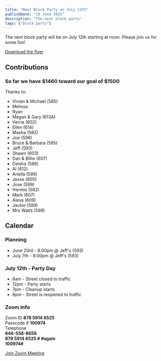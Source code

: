 ```yaml
---
title: "Next Block Party on July 12th"
publishDate: "10 June 2025"
description: "The next block party"
tags: ["block party"]
---
```


The next block party will be on July 12th starting at noon. Please join us for some fun!

[Download the flyer](/planning-flyer-2025.pdf)

## Contributions

### So far we have $1460 toward our goal of $1500

Thanks to:

- Vivian & Michael (585)
- Melissa
- Ryan
- Megan & Gary (613A)
- Verna (602)
- Ellen (614)
- Masha (592)
- Joe (596)
- Bruce & Barbara (595)
- Jeff (593)
- Shawn (603)
- Dan & Billie (607)
- Deisha (586)
- Al (612)
- Ariella (599)
- Jesse (600)
- Jose (599)
- Hermie (582)
- Mark (607)
- Alexa (609)
- Jackie (599)
- Mrs Watts (599)


## Calendar

### Planning

* June 20rd - 8:00pm @ Jeff's (593)
* July 7th  - 8:00pm @ Jeff's (593)

### July 12th - Party Day

* 8am  - Street closed to traffic
* 12pm - Party starts
* 7pm  - Cleanup starts
* 8pm  - Street is reopened to traffic

### Zoom Info

Zoom ID **878 5914 6525**<br>
Passcode # **100974**<br>
Telephone<br>
**646-558-8656**<br>
**878 5914 6525 # #again**<br>
**100974#**

[Join Zoom Meeting](https://us06web.zoom.us/j/87859146525?pwd=YXUzeHVBRTk4SlBEcVpZZDR6QkF5dz09)


